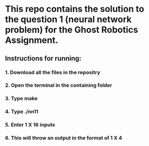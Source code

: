 # This repo contains the solution to the question 1 (neural network problem) for the Ghost Robotics Assignment.

## Instructions for running:

### 1. Download all the files in the repositry 
### 2. Open the terminal in the containing folder
### 3. Type make
### 4. Type ./nn11
### 5. Enter 1 X 16 inputs 
### 6. This will throw an output in the format of 1 X 4
